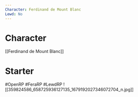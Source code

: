 ```yaml
---
Character: Ferdinand de Mount Blanc
Lewd: No
---
```

# Character
[[Ferdinand de Mount Blanc]]

# Starter


#OpenRP #FeraRP #LewdRP
![[359824586_658725936127135_1679192027346072704_n.jpg]]
